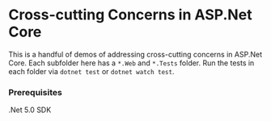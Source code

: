 # Cross-cutting Concerns in ASP.Net Core

This is a handful of demos of addressing cross-cutting concerns in ASP.Net Core. Each subfolder here has a `*.Web` and `*.Tests` folder.
Run the tests in each folder via `dotnet test` or `dotnet watch test`.

### Prerequisites

.Net 5.0 SDK
